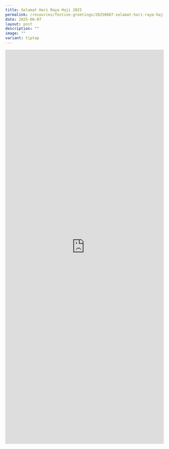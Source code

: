 ```yaml
---
title: Selamat Hari Raya Haji 2025
permalink: /resources/festive-greetings/20250607-selamat-hari-raya-haji/
date: 2025-06-07
layout: post
description: ""
image: ""
variant: tiptap
---
```

<div class="iframe-wrapper">
<iframe style="border:none;overflow:hidden" height="1250" width="100%" allowfullscreen="true" frameborder="0" src="https://www.facebook.com/plugins/video.php?height=476&amp;href=https%3A%2F%2Fwww.facebook.com%2Falpshealthcaresupplychain%2Fvideos%2F740793881613034%2F&amp;show_text=true&amp;width=380&amp;t=0"></iframe>
</div>
<p></p>